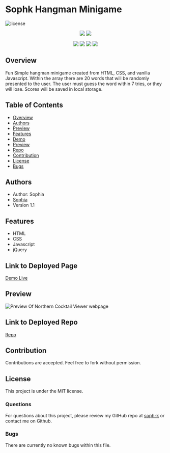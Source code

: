# Sophk Hangman Minigame

![license](https://img.shields.io/badge/license-MIT-red)

<p align="center">
    <img src="https://img.shields.io/github/repo-size/soph-k/generate_markdown_readme_file"/>
    <img src="https://img.shields.io/github/last-commit/soph-k/generate_markdown_readme_file"/>
</p>
<p align="center">
    <img src="https://img.shields.io/badge/HTML-yellow"/>
    <img src="https://img.shields.io/badge/CSS-gray"/>
    <img src="https://img.shields.io/badge/Javascript-red"/>
    <img src="https://img.shields.io/badge/jQuery-blue" />
</p>


## Overview
Fun Simple hangman minigame created from HTML, CSS, and vanilla Javascript. 
Within the array there are 20 words that will be randomly presented to the user. 
The user must guess the word within 7 tries, or they will lose. 
Scores will be saved in local storage.


## Table of Contents
- [Overview](#overview)
- [Authors](#authors)
- [Preview](#preview)
- [Features](#features)
- [Demo](#linktodeployedpage)
- [Preview](#preview)
- [Repo](#linktodeployedrepo)
- [Contribution](#contribution)
- [License](#license)
- [Bugs](#bugs)


## Authors
- Author: Sophia
- [Sophia](https://github.com/soph-k)
- Version 1.1


## Features
- HTML 
- CSS 
- Javascript 
- jQuery


## Link to Deployed Page
[Demo Live](https://github.com/soph-k/sophk_hangman_minigame)


## Preview
![Preview Of Northern Cocktail Viewer webpage](./assets/images/screenshot.png)

    
## Link to Deployed Repo
[Repo]( https://soph-k.github.io/sophk_hangman_minigame/)


## Contribution
Contributions are accepted. Feel free to fork without permission.


## License
This project is under the MIT license.


### Questions
For questions about this project, please review my GitHub repo at [soph-k](https://github.com/soph-k) or contact me on Github.
 

### Bugs
There are currently no known bugs within this file.



